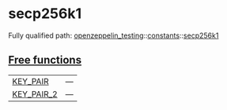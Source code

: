 # secp256k1

Fully qualified path: [openzeppelin_testing](./openzeppelin_testing.md)::[constants](./openzeppelin_testing-constants.md)::[secp256k1](./openzeppelin_testing-constants-secp256k1.md)


## [Free functions](./openzeppelin_testing-constants-secp256k1-free_functions.md)

| | |
|:---|:---|
| [KEY_PAIR](./openzeppelin_testing-constants-secp256k1-KEY_PAIR.md) | — |
| [KEY_PAIR_2](./openzeppelin_testing-constants-secp256k1-KEY_PAIR_2.md) | — |
